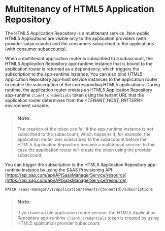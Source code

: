 <!-- loio36f266b504f744a4b46d26e095077a67 -->

# Multitenancy of HTML5 Application Repository

The HTML5 Application Repository is a multitenant service. Non-public HTML5 Applications are visible only to the application providers \(with provider subaccounts\) and the consumers subscribed to the applications \(with consumer subaccounts\).

When a multitenant application router is subscribed to a subaccount, the HTML5 Application Repository app-runtime instance that is bound to the application router is returned as a dependency, which triggers the subscription to the app-runtime instance. You can also bind HTML5 Application Repository app-host service instances to the application router to enable the subscription of the corresponding HTML5 applications. During runtime, the application router creates an HTML5 Application Repository app-runtime `client_credentials` token using the tenant URL that the application router determines from the *<TENANT\_HOST\_PATTERN\>* environment variable.

> ### Note:  
> The creation of the token can fail if the app-runtime instance is not subscribed to the subaccount, which happens if, for example, the application router was subscribed to the subaccount before the HTML5 Application Repository became a multitenant service. In this case the application router will create the token using the provider subaccount.

You can trigger the subscription to the HTML5 Application Repository app-runtime instance by using the SAAS Provisioning API: [https://api.sap.com/api/APISaasManagerService/resource](https://api.sap.com/api/APISaasManagerService/resource).

```
PATCH /saas-manager/v1/application/tenants/{tenantId}/subscriptions
```

> ### Note:  
> If you have an old application router version, the HTML5 Application Repository app-runtime `client_credentials` token is created by using HTML5 application provider subaccount.

